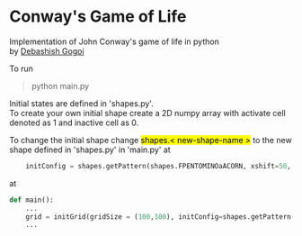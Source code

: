 # Conway's Game of Life
Implementation of John Conway's game of life in python  
by [Debashish Gogoi](https://github.com/Devzard)

To run
> python main.py

Initial states are defined in 'shapes.py'.  
To create your own initial shape create a 2D numpy array with activate cell denoted as 1 and inactive cell as 0.  

To change the initial shape change <mark>shapes.< new-shape-name ></mark> to the new shape defined in 'shapes.py' in 'main.py' at 
    
```python
    initConfig = shapes.getPattern(shapes.FPENTOMINOaACORN, xshift=50, yshift=50)
```
at
```python
def main():
    ...
    grid = initGrid(gridSize = (100,100), initConfig=shapes.getPattern(shapes.FPENTOMINOaACORN, xshift=50, yshift=50))
    ...
```
